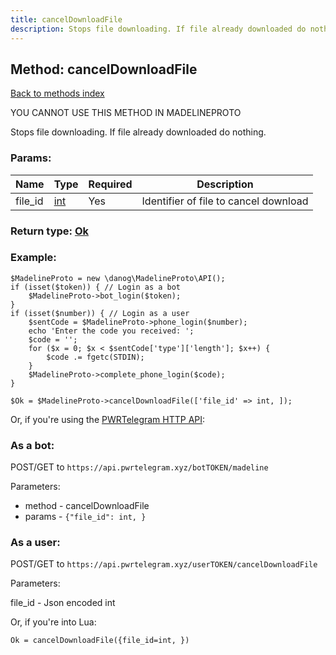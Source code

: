 ```yaml
---
title: cancelDownloadFile
description: Stops file downloading. If file already downloaded do nothing.
---
```

## Method: cancelDownloadFile  
[Back to methods index](index.md)


YOU CANNOT USE THIS METHOD IN MADELINEPROTO


Stops file downloading. If file already downloaded do nothing.

### Params:

| Name     |    Type       | Required | Description |
|----------|---------------|----------|-------------|
|file\_id|[int](../types/int.md) | Yes|Identifier of file to cancel download|


### Return type: [Ok](../types/Ok.md)

### Example:


```
$MadelineProto = new \danog\MadelineProto\API();
if (isset($token)) { // Login as a bot
    $MadelineProto->bot_login($token);
}
if (isset($number)) { // Login as a user
    $sentCode = $MadelineProto->phone_login($number);
    echo 'Enter the code you received: ';
    $code = '';
    for ($x = 0; $x < $sentCode['type']['length']; $x++) {
        $code .= fgetc(STDIN);
    }
    $MadelineProto->complete_phone_login($code);
}

$Ok = $MadelineProto->cancelDownloadFile(['file_id' => int, ]);
```

Or, if you're using the [PWRTelegram HTTP API](https://pwrtelegram.xyz):

### As a bot:

POST/GET to `https://api.pwrtelegram.xyz/botTOKEN/madeline`

Parameters:

* method - cancelDownloadFile
* params - `{"file_id": int, }`



### As a user:

POST/GET to `https://api.pwrtelegram.xyz/userTOKEN/cancelDownloadFile`

Parameters:

file_id - Json encoded int




Or, if you're into Lua:

```
Ok = cancelDownloadFile({file_id=int, })
```

